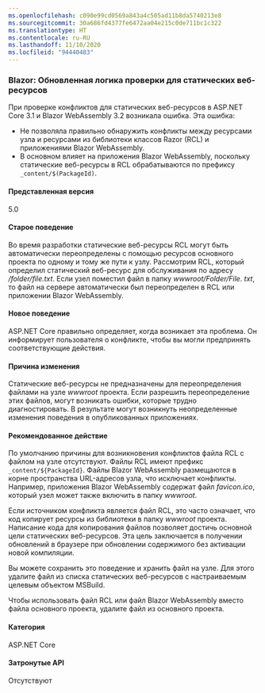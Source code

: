 ```yaml
---
ms.openlocfilehash: c090e99cd0569a843a4c505ad11b8da5740213e8
ms.sourcegitcommit: 30a686fd4377fe6472aa04e215c0de711bc1c322
ms.translationtype: HT
ms.contentlocale: ru-RU
ms.lasthandoff: 11/10/2020
ms.locfileid: "94440483"
---
```

### <a name="blazor-updated-validation-logic-for-static-web-assets"></a>Blazor: Обновленная логика проверки для статических веб-ресурсов

При проверке конфликтов для статических веб-ресурсов в ASP.NET Core 3.1 и Blazor WebAssembly 3.2 возникала ошибка. Эта ошибка:

* Не позволяла правильно обнаружить конфликты между ресурсами узла и ресурсами из библиотеки классов Razor (RCL) и приложениями Blazor WebAssembly.
* В основном влияет на приложения Blazor WebAssembly, поскольку статические веб-ресурсы в RCL обрабатываются по префиксу `_content/$(PackageId)`.

#### <a name="version-introduced"></a>Представленная версия

5.0

#### <a name="old-behavior"></a>Старое поведение

Во время разработки статические веб-ресурсы RCL могут быть автоматически переопределены с помощью ресурсов основного проекта по одному и тому же пути к узлу. Рассмотрим RCL, который определил статический веб-ресурс для обслуживания по адресу */folder/file.txt*. Если узел поместил файл в папку *wwwroot/Folder/File. txt*, то файл на сервере автоматически был переопределен в RCL или приложении Blazor WebAssembly.

#### <a name="new-behavior"></a>Новое поведение

ASP.NET Core правильно определяет, когда возникает эта проблема. Он информирует пользователя о конфликте, чтобы вы могли предпринять соответствующие действия.

#### <a name="reason-for-change"></a>Причина изменения

Статические веб-ресурсы не предназначены для переопределения файлами на узле *wwwroot* проекта. Если разрешить переопределение этих файлов, могут возникать ошибки, которые трудно диагностировать. В результате могут возникнуть неопределенные изменения поведения в опубликованных приложениях.

#### <a name="recommended-action"></a>Рекомендованное действие

По умолчанию причины для возникновения конфликтов файла RCL с файлом на узле отсутствуют. Файлы RCL имеют префикс `_content/${PackageId}`. Файлы Blazor WebAssembly размещаются в корне пространства URL-адресов узла, что исключает конфликты. Например, приложения Blazor WebAssembly содержат файл *favicon.ico*, который узел может также включить в папку *wwwroot*.

Если источником конфликта является файл RCL, это часто означает, что код копирует ресурсы из библиотеки в папку *wwwroot* проекта. Написание кода для копирования файлов позволяет достичь основной цели статических веб-ресурсов. Эта цель заключается в получении обновлений в браузере при обновлении содержимого без активации новой компиляции.

Вы можете сохранить это поведение и хранить файл на узле. Для этого удалите файл из списка статических веб-ресурсов с настраиваемым целевым объектом MSBuild.

Чтобы использовать файл RCL или файл Blazor WebAssembly вместо файла основного проекта, удалите файл из основного проекта.

#### <a name="category"></a>Категория

ASP.NET Core

#### <a name="affected-apis"></a>Затронутые API

Отсутствуют

<!--

#### Affected APIs

Not detectable via API analysis

-->
